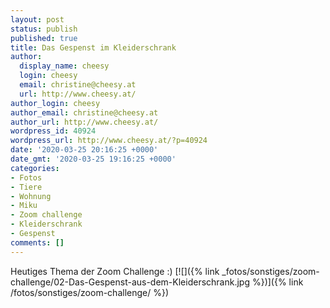 ```yaml
---
layout: post
status: publish
published: true
title: Das Gespenst im Kleiderschrank
author:
  display_name: cheesy
  login: cheesy
  email: christine@cheesy.at
  url: http://www.cheesy.at/
author_login: cheesy
author_email: christine@cheesy.at
author_url: http://www.cheesy.at/
wordpress_id: 40924
wordpress_url: http://www.cheesy.at/?p=40924
date: '2020-03-25 20:16:25 +0000'
date_gmt: '2020-03-25 19:16:25 +0000'
categories:
- Fotos
- Tiere
- Wohnung
- Miku
- Zoom challenge
- Kleiderschrank
- Gespenst
comments: []
---
```

Heutiges Thema der Zoom Challenge :)
[![]({% link _fotos/sonstiges/zoom-challenge/02-Das-Gespenst-aus-dem-Kleiderschrank.jpg %})]({% link /fotos/sonstiges/zoom-challenge/ %})
